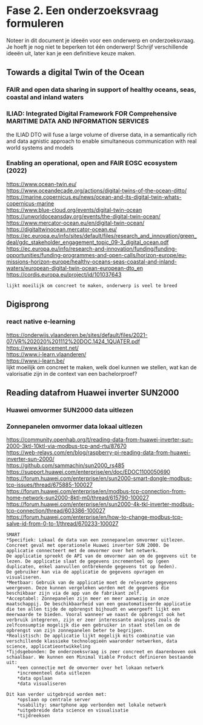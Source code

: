 # Fase 2. Een onderzoeksvraag formuleren

Noteer in dit document je ideeën voor een onderwerp en onderzoeksvraag. Je hoeft je nog niet te beperken tot één onderwerp! Schrijf verschillende ideeën uit, later kan je een definitieve keuze maken.

## Towards a digital Twin of the Ocean
### FAIR and open data sharing in support of healthy oceans, seas, coastal and inland waters
### ILIAD: Integrated Digital Framework FOR Comprehensive MARITIME DATA AND INFORMATION SERVICES    
the ILIAD DTO will fuse a large volume of diverse data, in a semantically rich and data agnistic approach to enable simultaneous communication with real world systems and models
### Enabling an operational, open and FAIR EOSC ecosystem (2022)    
https://www.ocean-twin.eu/    
https://www.oceandecade.org/actions/digital-twins-of-the-ocean-ditto/    
https://marine.copernicus.eu/news/ocean-and-its-digital-twin-whats-copernicus-marine    
https://www.blue-cloud.org/events/digital-twin-ocean    
https://unworldoceansday.org/events/the-digital-twin-ocean/    
https://www.mercator-ocean.eu/en/digital-twin-ocean/    
https://digitaltwinocean.mercator-ocean.eu/    
https://ec.europa.eu/info/sites/default/files/research_and_innovation/green_deal/gdc_stakeholder_engagement_topic_09-3_digital_ocean.pdf    
https://ec.europa.eu/info/research-and-innovation/funding/funding-opportunities/funding-programmes-and-open-calls/horizon-europe/eu-missions-horizon-europe/healthy-oceans-seas-coastal-and-inland-waters/european-digital-twin-ocean-european-dto_en    
https://cordis.europa.eu/project/id/101037643    
    
    lijkt moeilijk om concreet te maken, onderwerp is veel te breed
    
## Digisprong
### react native e-learning    
https://onderwijs.vlaanderen.be/sites/default/files/2021-07/VR%202020%201112%20DOC.1424_1QUATER.pdf    
https://www.klascement.net/    
https://www.i-learn.vlaanderen/    
https://www.i-learn.be/    
lijkt moeilijk om concreet te maken, welk doel kunnen we stellen, wat kan de valorisatie zijn in de context van een bachelorproef?

## Reading datafrom Huawei inverter SUN2000
### Huawei omvormer SUN2000 data uitlezen    
### Zonnepanelen omvormer data lokaal uitlezen    
https://community.openhab.org/t/reading-data-from-huawei-inverter-sun-2000-3ktl-10ktl-via-modbus-tcp-and-rtu/87670    
https://web-relays.com/en/blog/raspberry-pi-reading-data-from-huawei-inverter-sun-2000/    
https://github.com/sammachin/sun2000_rs485    
https://support.huawei.com/enterprise/en/doc/EDOC1100050690    
https://forum.huawei.com/enterprise/en/sun2000-smart-dongle-modbus-tcp-issues/thread/675885-100027    
https://forum.huawei.com/enterprise/en/modbus-tcp-connection-from-home-network-sun2000-8ktl-m0/thread/615790-100027    
https://forum.huawei.com/enterprise/en/sun2000-4k-tkl-inverter-modbus-tcp-connection/thread/603386-100027    
https://forum.huawei.com/enterprise/en/how-to-change-modbus-tcp-salve-id-from-0-to-1/thread/670233-100027    
    
    SMART
    *Specifiek: Lokaal de data van een zonnepanelen omvormer uitlezen. Concreet geval met operationele Huawei inverter SUN 2000. De applicatie connecteert met de omvormer over het netwerk.    
    De applicatie spreekt de API van de omvormer aan om de gegevens uit te lezen. De applicatie slaat de gegevens incrementeel op (geen duplicaten, enkel aanvullen ontbrekende gegevens tot op heden).    
    De gebruiker kan via de applicatie de gegevens opvragen en visualiseren.
    *Meetbaar: Gebruik van de applicatie moet de relevante gegevens weergeven. Deze kunnen vergeleken worden met de gegevens die beschikbaar zijn via de app van de fabrikant zelf.
    *Acceptabel: Zonnepanelen zijn meer en meer aanwezig in onze maatschappij. De beschikbaarheid van een geautomatiseerde applicatie die ten allen tijde de opbrengst bijhoudt en weergeeft lijkt een meerwaarde te bieden. Vooral wanneer we naast de opbrengst ook het verbruik integreren, zijn er zeer interessante analyses zoals de zelfconsumptie mogelijk die een gebruiker in staat stellen om de opbrengst van zijn zonnepanelen beter te begrijpen.
    *Realistisch: De applicatie lijkt mogelijk mits combinatie van verschillende klassieke technologieën waaronder netwerken, data science, applicatieontwikkeling
    *Tijdsgebonden: De onderzoeksvraag is zeer concreet en daarenboven ook schaalbaar. We kunnen een Minimal Viable Product definieren bestaande uit: 
    	*een connectie met de omvormer over het lokaan netwerk
    	*incrementeel data uitlezen
    	*data opslaan
    	*data visualiseren
    
    Dit kan verder uitgebreid worden met:
    	*opslaan op centrale server
    	*usability: smartphone app verbonden met lokale netwerk
    	*uitgebreide data science en visualisatie
    	*tijdreeksen


